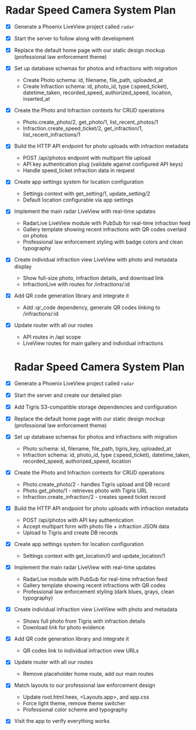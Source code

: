 # Radar Speed Camera System Plan

- [x] Generate a Phoenix LiveView project called `radar`
- [x] Start the server to follow along with development
- [x] Replace the default home page with our static design mockup (professional law enforcement theme)
- [x] Set up database schemas for photos and infractions with migration
  - Create Photo schema: id, filename, file_path, uploaded_at
  - Create Infraction schema: id, photo_id, type (:speed_ticket), datetime_taken, recorded_speed, authorized_speed, location, inserted_at
- [x] Create the Photo and Infraction contexts for CRUD operations
  - Photo.create_photo/2, get_photo/1, list_recent_photos/1
  - Infraction.create_speed_ticket/2, get_infraction/1, list_recent_infractions/1
- [x] Build the HTTP API endpoint for photo uploads with infraction metadata
  - POST /api/photos endpoint with multipart file upload
  - API key authentication plug (validate against configured API keys)
  - Handle speed_ticket infraction data in request
- [x] Create app settings system for location configuration
  - Settings context with get_setting/1, update_setting/2
  - Default location configurable via app settings
- [x] Implement the main radar LiveView with real-time updates
  - RadarLive LiveView module with PubSub for real-time infraction feed
  - Gallery template showing recent infractions with QR codes overlaid on photos
  - Professional law enforcement styling with badge colors and clean typography
- [x] Create individual infraction view LiveView with photo and metadata display
  - Show full-size photo, infraction details, and download link
  - InfractionLive with routes for /infractions/:id
- [x] Add QR code generation library and integrate it
  - Add :qr_code dependency, generate QR codes linking to /infractions/:id
- [x] Update router with all our routes
  - API routes in /api scope
  - LiveView routes for main gallery and individual infractions
  # Radar Speed Camera System Plan

- [x] Generate a Phoenix LiveView project called `radar`
- [x] Start the server and create our detailed plan
- [x] Add Tigris S3-compatible storage dependencies and configuration
- [x] Replace the default home page with our static design mockup (professional law enforcement theme)
- [x] Set up database schemas for photos and infractions with migration
  - Photo schema: id, filename, file_path, tigris_key, uploaded_at
  - Infraction schema: id, photo_id, type (:speed_ticket), datetime_taken, recorded_speed, authorized_speed, location
- [x] Create the Photo and Infraction contexts for CRUD operations
  - Photo.create_photo/2 - handles Tigris upload and DB record
  - Photo.get_photo/1 - retrieves photo with Tigris URL
  - Infraction.create_infraction/2 - creates speed ticket record
- [x] Build the HTTP API endpoint for photo uploads with infraction metadata
  - POST /api/photos with API key authentication
  - Accept multipart form with photo file + infraction JSON data
  - Upload to Tigris and create DB records
- [x] Create app settings system for location configuration
  - Settings context with get_location/0 and update_location/1
- [x] Implement the main radar LiveView with real-time updates
  - RadarLive module with PubSub for real-time infraction feed
  - Gallery template showing recent infractions with QR codes
  - Professional law enforcement styling (dark blues, grays, clean typography)
- [x] Create individual infraction view LiveView with photo and metadata
  - Shows full photo from Tigris with infraction details
  - Download link for photo evidence
- [x] Add QR code generation library and integrate it
  - QR codes link to individual infraction view URLs
- [x] Update router with all our routes
  - Remove placeholder home route, add our main routes
- [x] Match layouts to our professional law enforcement design
  - Update root.html.heex, <Layouts.app>, and app.css
  - Force light theme, remove theme switcher
  - Professional color scheme and typography
- [x] Visit the app to verify everything works
